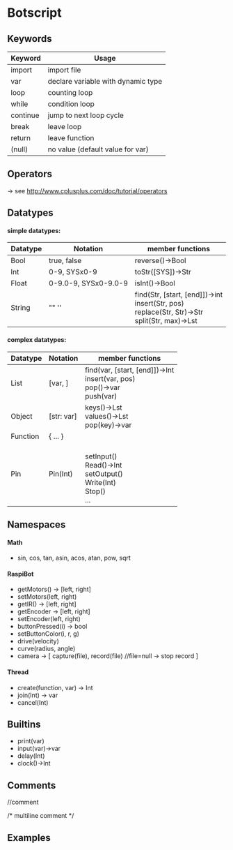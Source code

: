 
# Botscript

## Keywords
Keyword  | Usage
-------  | -------
import   | import file
var      | declare variable with dynamic type
loop     | counting loop
while    | condition loop
continue | jump to next loop cycle
break    | leave loop
return   | leave function
(null)   | no value (default value for var)

## Operators
-> see http://www.cplusplus.com/doc/tutorial/operators

## Datatypes

#### simple datatypes:
Datatype | Notation | member functions
-------- | -------- | ----------------
Bool     | true, false          | reverse()->Bool
Int      | 0-9, SYSx0-9         | toStr([SYS])->Str <br>
Float    | 0-9.0-9, SYSx0-9.0-9 | isInt()->Bool
String   | "" ''                | find(Str, [start, [end]])->int <br> insert(Str, pos) <br> replace(Str, Str)->Str <br> split(Str, max)->Lst

#### complex datatypes:
Datatype |  Notation  | member functions
-------- | ---------- | ----------------
List     | [var, ]    | find(var, [start, [end]])->Int <br> insert(var, pos) <br> pop()->var <br> push(var)
Object   | [str: var] | keys()->Lst <br> values()->Lst <br> pop(key)->var
Function | { ... }    |
Pin      | Pin(Int)   | <br> setInput() <br> Read()->Int <br> setOutput() <br> Write(Int) <br> Stop() <br> ...

## Namespaces
#### Math
- sin, cos, tan, asin, acos, atan, pow, sqrt

#### RaspiBot
- getMotors() -> [left, right]
- setMotors(left, right) <br>
- getIR()     -> [left, right] <br>
- getEncoder  -> [left, right]
- setEncoder(left, right)  <br>
- buttonPressed(i) -> bool
- setButtonColor(i, r, g)  <br>
- drive(velocity)
- curve(radius, angle)
- camera -> [
    capture(file),
    record(file) //file=null -> stop record
]

#### Thread
- create(function, var) -> Int
- join(Int) -> var
- cancel(Int)


## Builtins
- print(var)
- input(var)->var
- delay(Int)
- clock()->Int

## Comments
//comment

/* multiline
   comment \*/

## Examples
```
```
